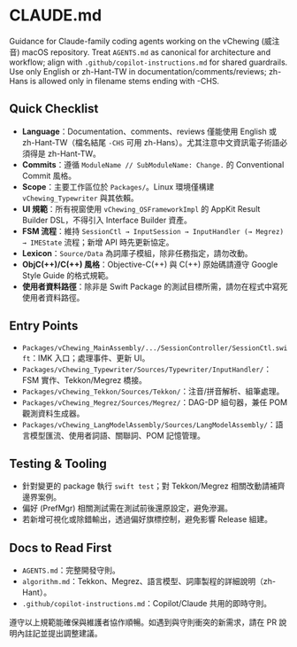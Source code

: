 # CLAUDE.md

Guidance for Claude-family coding agents working on the vChewing (威注音) macOS repository. Treat `AGENTS.md` as canonical for architecture and workflow; align with `.github/copilot-instructions.md` for shared guardrails. Use only English or zh-Hant-TW in documentation/comments/reviews; zh-Hans is allowed only in filename stems ending with -CHS.

## Quick Checklist

- **Language**：Documentation、comments、reviews 僅能使用 English 或 zh-Hant-TW（檔名結尾 `-CHS` 可用 zh-Hans）。尤其注意中文資訊電子術語必須得是 zh-Hant-TW。
- **Commits**：遵循 `ModuleName // SubModuleName: Change.` 的 Conventional Commit 風格。
- **Scope**：主要工作區位於 `Packages/`。Linux 環境僅構建 `vChewing_Typewriter` 與其依賴。
- **UI 規範**：所有視窗使用 `vChewing_OSFrameworkImpl` 的 AppKit Result Builder DSL，不得引入 Interface Builder 資產。
- **FSM 流程**：維持 `SessionCtl → InputSession → InputHandler (→ Megrez) → IMEState` 流程；新增 API 時先更新協定。
- **Lexicon**：`Source/Data` 為詞庫子模組，除非任務指定，請勿改動。
- **ObjC(++)/C(++) 風格**：Objective-C(++) 與 C(++) 原始碼請遵守 Google Style Guide 的格式規範。
- **使用者資料路徑**：除非是 Swift Package 的測試目標所需，請勿在程式中寫死使用者資料路徑。

## Entry Points

- `Packages/vChewing_MainAssembly/.../SessionController/SessionCtl.swift`：IMK 入口；處理事件、更新 UI。
- `Packages/vChewing_Typewriter/Sources/Typewriter/InputHandler/`：FSM 實作、Tekkon/Megrez 橋接。
- `Packages/vChewing_Tekkon/Sources/Tekkon/`：注音/拼音解析、組筆處理。
- `Packages/vChewing_Megrez/Sources/Megrez/`：DAG-DP 組句器，兼任 POM 觀測資料生成器。
- `Packages/vChewing_LangModelAssembly/Sources/LangModelAssembly/`：語言模型匯流、使用者詞語、關聯詞、POM 記憶管理。

## Testing & Tooling

- 針對變更的 package 執行 `swift test`；對 Tekkon/Megrez 相關改動請補齊邊界案例。
- 偏好 (PrefMgr) 相關測試需在測試前後還原設定，避免滲漏。
- 若新增可視化或除錯輸出，透過偏好旗標控制，避免影響 Release 組建。

## Docs to Read First

- `AGENTS.md`：完整開發守則。
- `algorithm.md`：Tekkon、Megrez、語言模型、詞庫製程的詳細說明（zh-Hant）。
- `.github/copilot-instructions.md`：Copilot/Claude 共用的即時守則。

遵守以上規範能確保與維護者協作順暢。如遇到與守則衝突的新需求，請在 PR 說明內註記並提出調整建議。